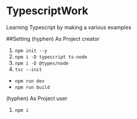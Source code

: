# TypescriptWork

 Learning Typescript by making a various examples
 
 
##Setting
(hyphen) As Project creator
1. `npm init --y`
2. `npm i -D typescript ts-node`
3. `npm i -D @types/node`
4. `tsc --init`
  - `npm run dev`
  - `npm run build`

(hyphen) As Project user
1. `npm i`
